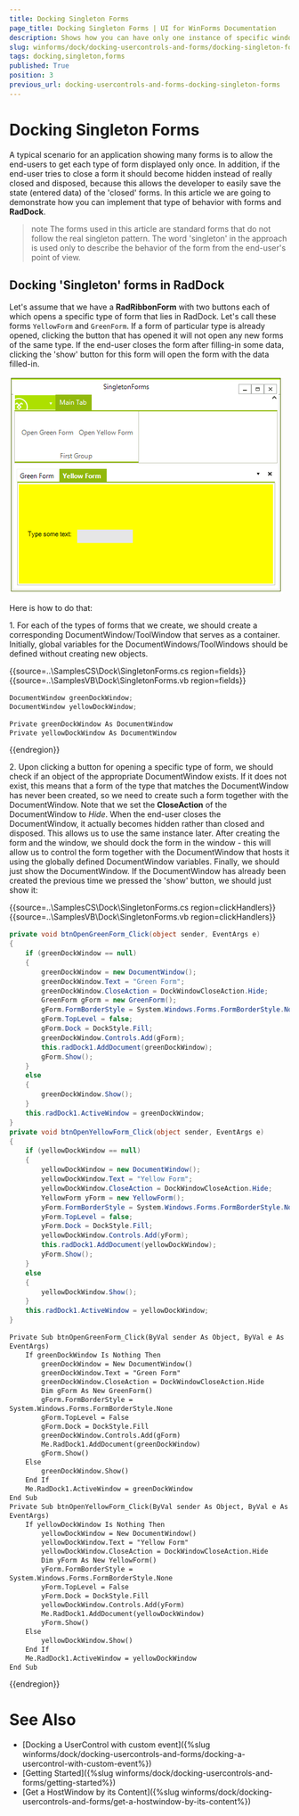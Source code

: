 ```yaml
---
title: Docking Singleton Forms
page_title: Docking Singleton Forms | UI for WinForms Documentation
description: Shows how you can have only one instance of specific window.
slug: winforms/dock/docking-usercontrols-and-forms/docking-singleton-forms
tags: docking,singleton,forms
published: True
position: 3
previous_url: docking-usercontrols-and-forms-docking-singleton-forms
---
```


# Docking Singleton Forms
 
A typical scenario for an application showing many forms is to allow the end-users to get each type of form displayed only once. In addition, if the end-user tries to close a form it should become hidden instead of really closed and disposed, because this allows the developer to easily save the state (entered data) of the 'closed' forms. In this article we are going to demonstrate how you can implement that type of behavior with forms and __RadDock__.
        

>note The forms used in this article are standard forms that do not follow the real singleton pattern. The word 'singleton' in the approach is used only to describe the behavior of the form from the end-user's point of view.
>
 
## Docking 'Singleton' forms in RadDock

Let's assume that we have a __RadRibbonForm__ with two buttons each of which opens a specific type of form that lies in RadDock. Let's call these forms `YellowForm` and `GreenForm`. If a form of particular type is already opened, clicking the button that has opened it will not open any new forms of the same type. If the end-user closes the form after filling-in some data, clicking the 'show' button for this form will open the form with the data filled-in.

![docking-usercontrols-and-forms-docking-singleton-forms 001](images/docking-usercontrols-and-forms-docking-singleton-forms001.png)

Here is how to do that:

1\. For each of the types of forms that we create, we should create a corresponding DocumentWindow/ToolWindow that serves as a container. Initially, global variables for the DocumentWindows/ToolWindows should be defined without creating new objects. 

{{source=..\SamplesCS\Dock\SingletonForms.cs region=fields}} 
{{source=..\SamplesVB\Dock\SingletonForms.vb region=fields}} 

````C#
DocumentWindow greenDockWindow;
DocumentWindow yellowDockWindow;

````
````VB.NET
Private greenDockWindow As DocumentWindow
Private yellowDockWindow As DocumentWindow

````

{{endregion}} 
 

2\. Upon clicking a button for opening a specific type of form, we should check if an object of the appropriate DocumentWindow exists. If it does not exist, this means that a form of the type that matches the DocumentWindow has never been created, so we need to create such a form together with the DocumentWindow. Note that we set the __CloseAction__ of the DocumentWindow to  *Hide*. When the end-user closes the DocumentWindow, it actually becomes hidden rather than closed and disposed. This allows us to use the same instance later. After creating the form and the window, we should dock the form in the window - this will allow us to control the form together with the DocumentWindow that hosts it using the globally defined DocumentWindow variables. Finally, we should just show the DocumentWindow. If the DocumentWindow has already been created the previous time we pressed the 'show' button, we should just show it: 

{{source=..\SamplesCS\Dock\SingletonForms.cs region=clickHandlers}} 
{{source=..\SamplesVB\Dock\SingletonForms.vb region=clickHandlers}} 

````C#
private void btnOpenGreenForm_Click(object sender, EventArgs e)
{
    if (greenDockWindow == null)
    {
        greenDockWindow = new DocumentWindow();
        greenDockWindow.Text = "Green Form";
        greenDockWindow.CloseAction = DockWindowCloseAction.Hide;
        GreenForm gForm = new GreenForm();
        gForm.FormBorderStyle = System.Windows.Forms.FormBorderStyle.None;
        gForm.TopLevel = false;
        gForm.Dock = DockStyle.Fill;
        greenDockWindow.Controls.Add(gForm);
        this.radDock1.AddDocument(greenDockWindow);
        gForm.Show();
    }
    else
    {
        greenDockWindow.Show();
    }
    this.radDock1.ActiveWindow = greenDockWindow;
}
private void btnOpenYellowForm_Click(object sender, EventArgs e)
{
    if (yellowDockWindow == null)
    {
        yellowDockWindow = new DocumentWindow();
        yellowDockWindow.Text = "Yellow Form";
        yellowDockWindow.CloseAction = DockWindowCloseAction.Hide;
        YellowForm yForm = new YellowForm();
        yForm.FormBorderStyle = System.Windows.Forms.FormBorderStyle.None;
        yForm.TopLevel = false;
        yForm.Dock = DockStyle.Fill;
        yellowDockWindow.Controls.Add(yForm);
        this.radDock1.AddDocument(yellowDockWindow);
        yForm.Show();
    }
    else
    {
        yellowDockWindow.Show();
    }
    this.radDock1.ActiveWindow = yellowDockWindow;
}

````
````VB.NET
Private Sub btnOpenGreenForm_Click(ByVal sender As Object, ByVal e As EventArgs)
    If greenDockWindow Is Nothing Then
        greenDockWindow = New DocumentWindow()
        greenDockWindow.Text = "Green Form"
        greenDockWindow.CloseAction = DockWindowCloseAction.Hide
        Dim gForm As New GreenForm()
        gForm.FormBorderStyle = System.Windows.Forms.FormBorderStyle.None
        gForm.TopLevel = False
        gForm.Dock = DockStyle.Fill
        greenDockWindow.Controls.Add(gForm)
        Me.RadDock1.AddDocument(greenDockWindow)
        gForm.Show()
    Else
        greenDockWindow.Show()
    End If
    Me.RadDock1.ActiveWindow = greenDockWindow
End Sub
Private Sub btnOpenYellowForm_Click(ByVal sender As Object, ByVal e As EventArgs)
    If yellowDockWindow Is Nothing Then
        yellowDockWindow = New DocumentWindow()
        yellowDockWindow.Text = "Yellow Form"
        yellowDockWindow.CloseAction = DockWindowCloseAction.Hide
        Dim yForm As New YellowForm()
        yForm.FormBorderStyle = System.Windows.Forms.FormBorderStyle.None
        yForm.TopLevel = False
        yForm.Dock = DockStyle.Fill
        yellowDockWindow.Controls.Add(yForm)
        Me.RadDock1.AddDocument(yellowDockWindow)
        yForm.Show()
    Else
        yellowDockWindow.Show()
    End If
    Me.RadDock1.ActiveWindow = yellowDockWindow
End Sub

````

{{endregion}} 


# See Also

* [Docking a UserControl with custom event]({%slug winforms/dock/docking-usercontrols-and-forms/docking-a-usercontrol-with-custom-event%})     
* [Getting Started]({%slug winforms/dock/docking-usercontrols-and-forms/getting-started%})
* [Get a HostWindow by its Content]({%slug winforms/dock/docking-usercontrols-and-forms/get-a-hostwindow-by-its-content%}) 
